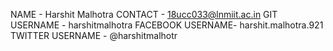 NAME - Harshit Malhotra
CONTACT - 18ucc033@lnmiit.ac.in
GIT USERNAME - harshitmalhotra
FACEBOOK USERNAME- harshit.malhotra.921
TWITTER USERNAME - @harshitmalhotr
